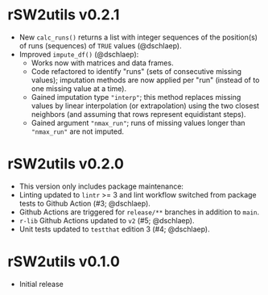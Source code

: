 # rSW2utils v0.2.1
* New `calc_runs()` returns a list with integer sequences of the position(s) of
  runs (sequences) of `TRUE` values (@dschlaep).
* Improved `impute_df()` (@dschlaep):
  * Works now with matrices and data frames.
  * Code refactored to identify "runs" (sets of consecutive missing values);
    imputation methods are now applied per "run"
    (instead of to one missing value at a time).
  * Gained imputation type `"interp"`; this method replaces missing values
    by linear interpolation (or extrapolation) using the two closest neighbors
    (and assuming that rows represent equidistant steps).
  * Gained argument `"nmax_run"`; runs of missing values longer
    than `"nmax_run"` are not imputed.


# rSW2utils v0.2.0
* This version only includes package maintenance:
* Linting updated to `lintr` >= 3 and
  lint workflow switched from package tests to Github Action (#3; @dschlaep).
* Github Actions are triggered for `release/**` branches in addition to `main`.
* `r-lib` Github Actions updated to `v2` (#5; @dschlaep).
* Unit tests updated to `testthat` edition 3 (#4; @dschlaep).


# rSW2utils v0.1.0
* Initial release


